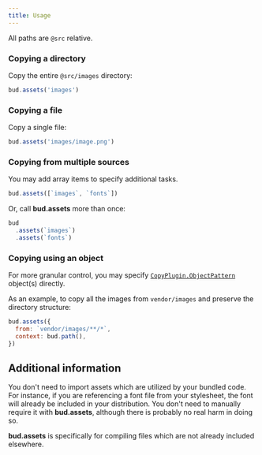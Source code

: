```yaml
---
title: Usage
---
```


All paths are `@src` relative.

### Copying a directory

Copy the entire `@src/images` directory:

```js title='bud.config.js'
bud.assets('images')
```

### Copying a file

Copy a single file:

```js title='bud.config.js'
bud.assets('images/image.png')
```

### Copying from multiple sources

You may add array items to specify additional tasks.

```ts title='bud.config.mjs'
bud.assets([`images`, `fonts`])
```

Or, call **bud.assets** more than once:

```ts title='bud.config.js'
bud
  .assets(`images`)
  .assets(`fonts`)
```

### Copying using an object

For more granular control, you may specify [`CopyPlugin.ObjectPattern`](https://github.com/webpack-contrib/copy-webpack-plugin#patterns) object(s) directly.

As an example, to copy all the images from `vendor/images` and preserve the directory structure:

```js title='bud.config.js'
bud.assets({
  from: `vendor/images/**/*`,
  context: bud.path(),
})
```

## Additional information

You don't need to import assets which are utilized by your bundled code. For instance,
if you are referencing a font file from your stylesheet, the font will already be included
in your distribution. You don't need to manually require it with **bud.assets**, although
there is probably no real harm in doing so.

**bud.assets** is specifically for compiling files which are not already included elsewhere.
